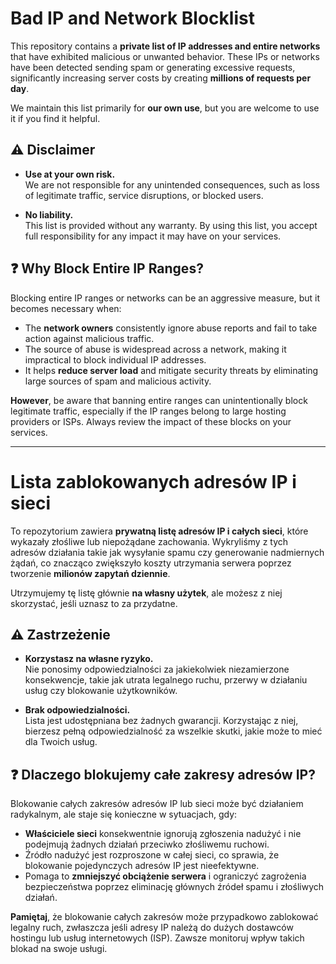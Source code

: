 # Bad IP and Network Blocklist

This repository contains a **private list of IP addresses and entire networks** that have exhibited malicious or unwanted behavior. These IPs or networks have been detected sending spam or generating excessive requests, significantly increasing server costs by creating **millions of requests per day**.

We maintain this list primarily for **our own use**, but you are welcome to use it if you find it helpful.

## ⚠️ Disclaimer

- **Use at your own risk.**  
  We are not responsible for any unintended consequences, such as loss of legitimate traffic, service disruptions, or blocked users.  

- **No liability.**  
  This list is provided without any warranty. By using this list, you accept full responsibility for any impact it may have on your services.

## ❓ Why Block Entire IP Ranges?

Blocking entire IP ranges or networks can be an aggressive measure, but it becomes necessary when:

- The **network owners** consistently ignore abuse reports and fail to take action against malicious traffic.  
- The source of abuse is widespread across a network, making it impractical to block individual IP addresses.  
- It helps **reduce server load** and mitigate security threats by eliminating large sources of spam and malicious activity.

**However**, be aware that banning entire ranges can unintentionally block legitimate traffic, especially if the IP ranges belong to large hosting providers or ISPs. Always review the impact of these blocks on your services.

---

# Lista zablokowanych adresów IP i sieci

To repozytorium zawiera **prywatną listę adresów IP i całych sieci**, które wykazały złośliwe lub niepożądane zachowania. Wykryliśmy z tych adresów działania takie jak wysyłanie spamu czy generowanie nadmiernych żądań, co znacząco zwiększyło koszty utrzymania serwera poprzez tworzenie **milionów zapytań dziennie**.

Utrzymujemy tę listę głównie **na własny użytek**, ale możesz z niej skorzystać, jeśli uznasz to za przydatne.

## ⚠️ Zastrzeżenie

- **Korzystasz na własne ryzyko.**  
  Nie ponosimy odpowiedzialności za jakiekolwiek niezamierzone konsekwencje, takie jak utrata legalnego ruchu, przerwy w działaniu usług czy blokowanie użytkowników.  

- **Brak odpowiedzialności.**  
  Lista jest udostępniana bez żadnych gwarancji. Korzystając z niej, bierzesz pełną odpowiedzialność za wszelkie skutki, jakie może to mieć dla Twoich usług.

## ❓ Dlaczego blokujemy całe zakresy adresów IP?

Blokowanie całych zakresów adresów IP lub sieci może być działaniem radykalnym, ale staje się konieczne w sytuacjach, gdy:

- **Właściciele sieci** konsekwentnie ignorują zgłoszenia nadużyć i nie podejmują żadnych działań przeciwko złośliwemu ruchowi.  
- Źródło nadużyć jest rozproszone w całej sieci, co sprawia, że blokowanie pojedynczych adresów IP jest nieefektywne.  
- Pomaga to **zmniejszyć obciążenie serwera** i ograniczyć zagrożenia bezpieczeństwa poprzez eliminację głównych źródeł spamu i złośliwych działań.

**Pamiętaj**, że blokowanie całych zakresów może przypadkowo zablokować legalny ruch, zwłaszcza jeśli adresy IP należą do dużych dostawców hostingu lub usług internetowych (ISP). Zawsze monitoruj wpływ takich blokad na swoje usługi.
